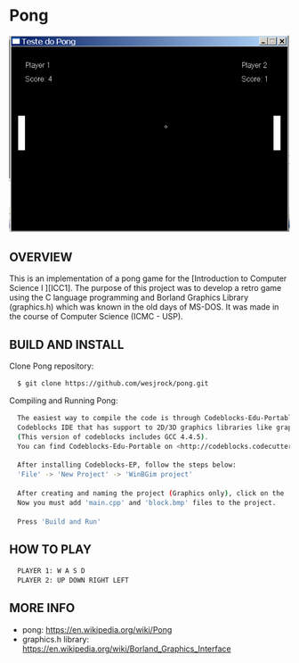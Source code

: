# Pong 

![Screenshot 1](img/screenshot.png)

OVERVIEW
--------------------------------------------------
This is an implementation of a pong game for the [Introduction to Computer Science I
][ICC1]. The purpose of this project was to develop a retro game using the C language programming and Borland Graphics Library (graphics.h) which was known in the old days of MS-DOS.  It was made in the course of Computer Science (ICMC - USP).

BUILD AND INSTALL
--------------------------------------------------

Clone Pong repository:

```bash
  $ git clone https://github.com/wesjrock/pong.git
```

Compiling and Running Pong:

```bash
  The easiest way to compile the code is through Codeblocks-Edu-Portable (Windows Only) which is
  Codeblocks IDE that has support to 2D/3D graphics libraries like graphics.h and GLUT
  (This version of codeblocks includes GCC 4.4.5).
  You can find Codeblocks-Edu-Portable on <http://codeblocks.codecutter.org/>
  
  After installing Codeblocks-EP, follow the steps below:
  'File' -> 'New Project' -> 'WinBGim project'
  
  After creating and naming the project (Graphics only), click on the 'Project' tab and then 'Add files'
  Now you must add 'main.cpp' and 'block.bmp' files to the project.
  
  Press 'Build and Run'
```

HOW TO PLAY
--------------------------------------------------

```bash
  PLAYER 1: W A S D
  PLAYER 2: UP DOWN RIGHT LEFT
```

MORE INFO
--------------------------------------------------

* pong: <https://en.wikipedia.org/wiki/Pong>
* graphics.h library: <https://en.wikipedia.org/wiki/Borland_Graphics_Interface>
